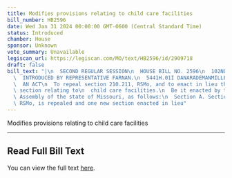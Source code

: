 ```yaml
---
title: Modifies provisions relating to child care facilities
bill_number: HB2596
date: Wed Jan 31 2024 00:00:00 GMT-0600 (Central Standard Time)
status: Introduced
chamber: House
sponsor: Unknown
vote_summary: Unavailable
legiscan_url: https://legiscan.com/MO/text/HB2596/id/2909718
draft: false
bill_text: "|\n  SECOND REGULAR SESSION\n  HOUSE BILL NO. 2596\n  102ND GENERAL ASSEMBLY\n\
  \  INTRODUCED BY REPRESENTATIVE FARNAN.\n  5441H.01I DANARADEMANMILLER,ChiefClerk\n\
  \  AN ACT\n  To repeal section 210.211, RSMo, and to enact in lieu thereof one new\
  \ section relating to\n  child care facilities.\n  Be it enacted by the General\
  \ Assembly of the state of Missouri, as follows:\n  Section A. Section 210.211,\
  \ RSMo, is repealed and one new section enacted in lieu"
---
```

Modifies provisions relating to child care facilities

---

## Read Full Bill Text

You can view the full text [here](https://legiscan.com/MO/text/HB2596/id/2909718).
